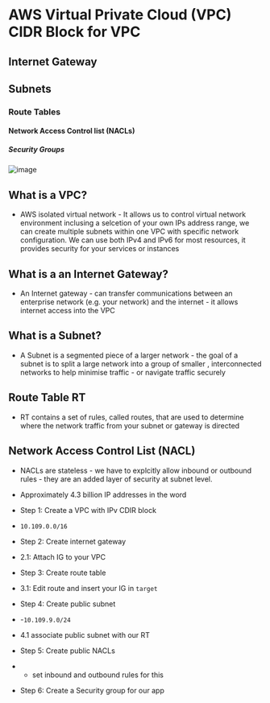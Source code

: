 # AWS Virtual Private Cloud (VPC) CIDR Block for VPC
## Internet Gateway
## Subnets
### Route Tables
#### Network Access Control list (NACLs)
##### Security Groups

![image](https://user-images.githubusercontent.com/88186084/132206837-00a308d2-ee2d-4daf-ad77-8aa525a09b4a.png)

## What is a VPC?
- AWS isolated virtual network - It allows us to control virtual network environment inclusing a selcetion of your own IPs address range, we can create multiple subnets within one VPC with specific network configuration. We can use both IPv4 and IPv6 for most resources, it provides security for your services or instances

## What is a an Internet Gateway?
- An Internet gateway - can transfer communications between an enterprise network (e.g. your network) and the internet - it allows internet access into the VPC

## What is a Subnet?
- A Subnet is a segmented piece of a larger network - the goal of a subnet is to split a large network into a group of smaller , interconnected networks to help minimise traffic - or navigate traffic securely

## Route Table RT
- RT contains a set of rules, called routes, that are used to determine where the network traffic from your subnet or gateway is directed

## Network Access Control List (NACL)
-  NACLs are stateless - we have to explcitly allow inbound or outbound rules - they are an added layer of security at subnet level.

- Approximately 4.3 billion IP addresses in the word

- Step 1: Create a VPC with IPv CDIR block 
- `10.109.0.0/16`

- Step 2: Create internet gateway
- 2.1: Attach IG to your VPC

- Step 3: Create route table
- 3.1: Edit route and insert your IG in `target`

- Step 4: Create public subnet
- -`10.109.9.0/24`
- 4.1 associate public subnet with our RT

- Step 5: Create public NACLs
- - set inbound and outbound rules for this

- Step 6: Create a Security group for our app







